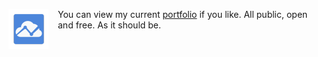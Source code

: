 <a href="https://www.tradingview.com/"><img src="/img/logo-tradingview.png" style="float: left; margin: 0px 15px 15px 0px"></a>You can view my current [portfolio](https://www.tradingview.com/chart/eO0kdePX/) if you like. All public, open and free. As it should be.